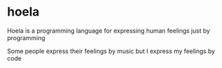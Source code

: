 # hoela

Hoela is a programming language for expressing human feelings just by programming

Some people express their feelings by music but I express my feelings by code
